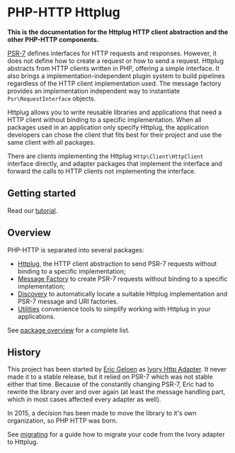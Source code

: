 # PHP-HTTP Httplug

**This is the documentation for the Httplug HTTP client abstraction and the other PHP-HTTP components.**

[PSR-7](http://www.php-fig.org/psr/psr-7/) defines interfaces for HTTP requests and responses. However, it does not define how to create a request or how to send a request. Httplug abstracts from HTTP clients written in PHP, offering a simple interface. It also brings a implementation-independent plugin system to build pipelines regardless of the HTTP client implementation used. The message factory provides an implementation independent way to instantiate `Psr\RequestInterface` objects.

Httplug allows you to write reusable libraries and applications that need a HTTP client without binding to a specific implementation. When all packages used in an application only specify Httplug, the application developers can chose the client that fits best for their project and use the same client with all packages.

There are clients implementing the Httplug `Http\Client\HttpClient` interface directly, and adapter packages that implement the interface and forward the calls to HTTP clients not implementing the interface.


## Getting started

Read our [tutorial](tutorial.md).


## Overview

PHP-HTTP is separated into several packages:

- [Httplug](httplug.md), the HTTP client abstraction to send PSR-7 requests without binding to a specific implementation;
- [Message Factory](message-factory.md) to create PSR-7 requests without binding to a specific implementation; 
- [Discovery](discovery.md) to automatically locate a suitable Httplug implementation and PSR-7 message and URI factories.
- [Utilities](utils.md) convenience tools to simplify working with Httplug in your applications.

See [package overview](package-overview.md) for a complete list.


## History

This project has been started by [Eric Geloen](https://github.com/egeloen) as [Ivory Http Adapter](https://github.com/egeloen/ivory-http-adapter). It never made it to a stable release, but it relied on PSR-7 which was not stable either that time. Because of the constantly changing PSR-7, Eric had to rewrite the library over and over again (at least the message handling part, which in most cases affected every adapter as well).

In 2015, a decision has been made to move the library to it's own organization, so PHP HTTP was born.

See [migrating](migrating.md) for a guide how to migrate your code from the Ivory adapter to Httplug.
